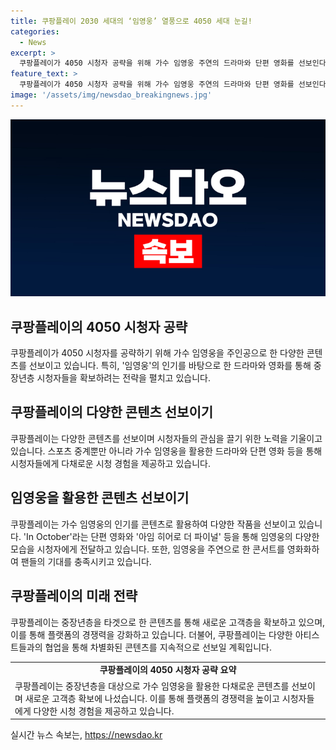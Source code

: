 ```yaml
---
title: 쿠팡플레이 2030 세대의 ‘임영웅’ 열풍으로 4050 세대 눈길!
categories:
  - News
excerpt: >
  쿠팡플레이가 4050 시청자 공략을 위해 가수 임영웅 주연의 드라마와 단편 영화를 선보인다. 중장년층에게 절대적인 지지를 받는 임영웅을 활용한 이번 콘텐츠는 화제를 모으고 있다. 임영웅의 인기 뮤직비디오와 앵콜 콘서트를 영화화한 아임 히어로 더 파이널도 제공되며, 시청자들의 기대를 끌어모으고 있다. 쿠팡플레이는 이를 통해 다양한 연령층의 시청자를 확보하려는 노력을 보여주며, 토종 OTT 순위에서 상승세를 보이고 있다.
feature_text: >
  쿠팡플레이가 4050 시청자 공략을 위해 가수 임영웅 주연의 드라마와 단편 영화를 선보인다. 중장년층에게 절대적인 지지를 받는 임영웅을 활용한 이번 콘텐츠는 화제를 모으고 있다. 임영웅의 인기 뮤직비디오와 앵콜 콘서트를 영화화한 아임 히어로 더 파이널도 제공되며, 시청자들의 기대를 끌어모으고 있다. 쿠팡플레이는 이를 통해 다양한 연령층의 시청자를 확보하려는 노력을 보여주며, 토종 OTT 순위에서 상승세를 보이고 있다.
image: '/assets/img/newsdao_breakingnews.jpg'
---
```


<p><img src="/assets/img/newsdao_breakingnews.jpg" alt="bookingtag 속보" /></p>

<h2 data-ke-size="size26">쿠팡플레이의 4050 시청자 공략</h2>

<p data-ke-size="size16">쿠팡플레이가 4050 시청자를 공략하기 위해 가수 임영웅을 주인공으로 한 다양한 콘텐츠를 선보이고 있습니다. 특히, '임영웅'의 인기를 바탕으로 한 드라마와 영화를 통해 중장년층 시청자들을 확보하려는 전략을 펼치고 있습니다.</p>

<h2 data-ke-size="size26">쿠팡플레이의 다양한 콘텐츠 선보이기</h2>

<p data-ke-size="size16">쿠팡플레이는 다양한 콘텐츠를 선보이며 시청자들의 관심을 끌기 위한 노력을 기울이고 있습니다. 스포츠 중계뿐만 아니라 가수 임영웅을 활용한 드라마와 단편 영화 등을 통해 시청자들에게 다채로운 시청 경험을 제공하고 있습니다.</p>

<h2 data-ke-size="size26">임영웅을 활용한 콘텐츠 선보이기</h2>

<p data-ke-size="size16">쿠팡플레이는 가수 임영웅의 인기를 콘텐츠로 활용하여 다양한 작품을 선보이고 있습니다. 'In October'라는 단편 영화와 '아임 히어로 더 파이널' 등을 통해 임영웅의 다양한 모습을 시청자에게 전달하고 있습니다. 또한, 임영웅을 주연으로 한 콘서트를 영화화하여 팬들의 기대를 충족시키고 있습니다.</p>

<h2 data-ke-size="size26">쿠팡플레이의 미래 전략</h2>

<p data-ke-size="size16">쿠팡플레이는 중장년층을 타겟으로 한 콘텐츠를 통해 새로운 고객층을 확보하고 있으며, 이를 통해 플랫폼의 경쟁력을 강화하고 있습니다. 더불어, 쿠팡플레이는 다양한 아티스트들과의 협업을 통해 차별화된 콘텐츠를 지속적으로 선보일 계획입니다.</p>

<table>
    <tr>
        <td style="text-align: center; height: 17px;"><b>쿠팡플레이의 4050 시청자 공략 요약</b></td>
    </tr>
    <tr>
        <td>쿠팡플레이는 중장년층을 대상으로 가수 임영웅을 활용한 다채로운 콘텐츠를 선보이며 새로운 고객층 확보에 나섰습니다. 이를 통해 플랫폼의 경쟁력을 높이고 시청자들에게 다양한 시청 경험을 제공하고 있습니다.</td>
    </tr>
</table>
실시간 뉴스 속보는, <a href="https://newsdao.kr" rel="dofollow">https://newsdao.kr</a>


